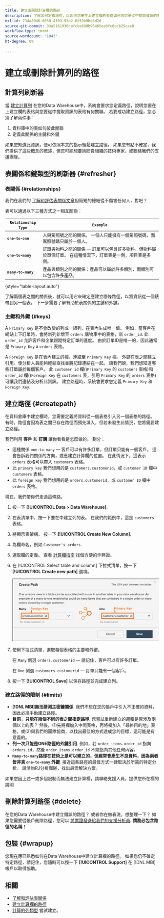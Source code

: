 ```yaml
---
title: 建立或刪除計算欄的路徑
description: 了解如何定義路徑，以說明您要在上建立欄的表格如何與您要從中提取資訊的表格相關。
exl-id: 734a8046-8058-4f03-93a2-8d59b9be6d2d
source-git-commit: 03a5161930cafcbe600b96465ee0fc0ecb25cae8
workflow-type: tm+mt
source-wordcount: '1043'
ht-degree: 0%

---
```


# 建立或刪除計算列的路徑

## 計算列刷新器

當 [建立計算列](../data-warehouse-mgr/creating-calculated-columns.md) 在您的Data Warehouse中，系統會要求您定義路徑，說明您要在上建立欄的表格與您要從中提取資訊的表格有何關聯。 若要成功建立路徑，您必須了解兩件事：

1. 資料庫中的表如何彼此關聯
1. 定義此關係的主鍵和外鍵

如果您知道此資訊，便可依照本文的指示輕鬆建立路徑。 如果您有點不確定，我們提供了這些概念的概述，但您可能想要詢問貴組織的技術專家，或聯絡我們的支援團隊。

## 表關係和鍵類型的刷新器 {#refresher}

### 表關係 {#relationships}

我們在我們的 [了解和評估表關係文章](../../data-analyst/data-warehouse-mgr/table-relationships.md)但簡短的總結從不傷害任何人，對吧？

表可以通過以下三種方式之一相互關聯：

| **`Relationship Type`** | **`Example`** |
|-----|-----|
| **`one-to-one`** | 人與駕照號之間的關係。 一個人只能擁有一個駕照號碼，而駕照號碼只屬於一個人。 |
| **`one-to-many`** | 訂單與物料之間的關係 — 訂單可以包含許多物料，但物料屬於單個訂單。 在這種情況下，訂單表是一側，項目表是多側。 |
| **`many-to-many`** | 產品與類別之間的關係：產品可以屬於許多類別，而類別可以包含許多產品。 |

{style=&quot;table-layout:auto&quot;}

了解兩個表之間的關係後，就可以用它來確定應建立哪條路徑，以將資訊從一個錶帶到另一個表。 下一步需要了解有助於表關係的主鍵和外鍵。

### 主鍵和外鍵 {#keys}

A `Primary Key` 是不會改變的列或一組列，在表內生成唯一值。 例如，當客戶在網站上下訂單時，會將新列新增至 `orders` 購物車中的表格，新 `order_id`. 此 `order_id` 允許客戶和企業跟蹤特定訂單的進度。 由於訂單ID是唯一的，因此通常是 `Primary Key` a `orders` 表格。

A `Foreign Key` 是在表內建立的欄，連結至 `Primary Key` 欄。 外鍵在表之間建立引用，使分析人員能夠輕鬆查找並將記錄連結在一起。 讓我們說，我們想知道哪些訂單屬於每個客戶。 此 `customer id` 欄()`Primary Key` 的 `customers` 表格)和 `order_id` 欄()`Foreign Key` 在 `customers` 表，引用 `Primary Key` 的 `orders` 表格)可讓我們連結及分析此資訊。 建立路徑時，系統會要求您定義 `Primary Key` 和 `Foreign Key`.

## 建立路徑 {#createpath}

在資料倉庫中建立欄時，您需要定義將資料從一個表格引入另一個表格的路徑。 有時，路徑會因為表之間已存在路徑而預先填入，但若未發生此情況，您將需要建立路徑。

我們利用 **客戶** 和 **訂購** 讓你看看是怎麼做的。 劃分：

* 這種關係 `one-to-many`  — 客戶可以有許多訂單，但訂單只能有一個客戶。 這會告訴我們關係的方向，或應建立計算欄的位置。 在此情況下，這表示 `orders` 表格可以帶入 `customers` 表格。
* 此 `primary key` 我們想用的是 `customers.customerid`，或 `customer ID` 欄中 `customers` 表格。
* 此 `foreign key` 我們想用的是 `orders.customerid`，或 `customer ID` 欄中 `orders` 表格。

現在，我們帶你們走過這條路。

1. 按一下 **[!UICONTROL Data > Data Warehouse]**.
1. 在表清單中，按一下要在中建立列的表。 在我們的範例中，這是 `customers` 表格。
1. 將顯示表架構。 按一下 **[!UICONTROL Create New Column]**.
1. 為欄命名，例如 `Customer's orders`.
1. 選取欄的定義。 查看 [計算欄指南](../data-warehouse-mgr/creating-calculated-columns.md) 找個方便的作弊證。
1. 在 [!UICONTROL Select table and column] 下拉式清單，按一下 **[!UICONTROL Create new path]** 選項。

   ![建立計算欄強制回應的路徑](../../assets/Creating_Paths_modal.png)

1. 使用下拉式清單，選取每個表格的主要和外鍵。

   在 `Many` 側選 `orders.customerid`  — 請記住，客戶可以有許多訂單。

   在 `One` 側選 `customers.customerid`  — 訂單只能有一個客戶。

1. 按一下 **[!UICONTROL Save]** 以保存路徑並完成建立列。

### 建立路徑的限制 {#limits}

* **[!DNL MBI]無法猜測主密鑰關係**. 我們不想在您的帳戶中引入不正確的資料，因此必須手動建立路徑。
* **目前，只能在兩個不同的表之間指定路徑**. 您嘗試重新建立的邏輯是否涉及兩個以上的表？ 然後，(1)先將欄加入中間表格，再將欄加入「最終目的地」表格，或(2)與我們的團隊協商，以找出最佳的方式達成您的目標，這可能是有意義的。
* **列一次只能是ONE路徑的外鍵引用**. 例如，若 `order_items.order_id` 指向 `orders.id`，然後 `order_items.order_id` 不能指向其他任何內容。
* **`Many-to-many`路徑在技術上是可以建立的，但經常會產生不良資料，因為兩者皆非真 `one-to-many` 外鍵**. 接近這些路徑的最佳方式一律取決於所需的特定分析。 請洽詢RJ分析團隊，找出最佳解決方案。

如果您因上述一或多個限制而無法建立計算欄，請聯絡支援人員，提供您所在欄的說明

## 刪除計算列路徑 {#delete}

在您的Data Warehouse中建立錯誤的路徑？ 或者你在做春洗，想整理一下？ 如果您需要從帳戶刪除路徑，您可以 [將票證發送給我們的支援分析員](../../guide-overview.md). **請務必包含路徑的名稱！**

## 包裝 {#wrapup}

您現在應已熟悉如何在Data Warehouse中建立計算欄的路徑。 如果您仍不確定特定路徑，請記住，您隨時可以按一下 **[!UICONTROL Support]** 在 [!DNL MBI] 帳戶以取得協助。

## 相關

* [了解和評估表關係](../data-warehouse-mgr/table-relationships.md)
* [建立計算欄的路徑](../data-warehouse-mgr/create-paths-calc-columns.md)
* [計算的列類型](../data-warehouse-mgr/calc-column-types.md) 嘗試建立。
